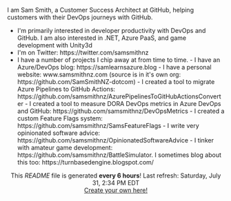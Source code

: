 I am Sam Smith, a Customer Success Architect at GitHub, helping customers with their DevOps journeys with GitHub.

<ul>
    <li>
        I'm primarily interested in developer productivity with DevOps and GitHub. I am also interested in .NET, Azure PaaS, and game development with Unity3d
    </li>
    <li>
        I'm on Twitter: https://twitter.com/samsmithnz
    </li>
    <li>
        I have a number of projects I chip away at from time to time.
        - I have an Azure/DevOps blog: https://samlearnsazure.blog
        - I have a personal website: www.samsmithnz.com (source is in it's own org: https://github.com/SamSmithNZ-dotcom)
        - I created a tool to migrate Azure Pipelines to GitHub Actions: https://github.com/samsmithnz/AzurePipelinesToGitHubActionsConverter
        - I created a tool to measure DORA DevOps metrics in Azure DevOps and GitHub: https://github.com/samsmithnz/DevOpsMetrics
        - I created a custom Feature Flags system: https://github.com/samsmithnz/SamsFeatureFlags
        - I write very opinionated software advice: https://github.com/samsmithnz/OpinionatedSoftwareAdvice
        - I tinker with amateur game development: https://github.com/samsmithnz/BattleSimulator. I sometimes blog about this too: https://turnbasedengine.blogspot.com/
    </li>
</ul>

<!--[![SamSmithNZ's github stats](https://github-readme-stats.vercel.app/api?username=samsmithnz)](https://github.com/anuraghazra/github-readme-stats)-->


<p align="center">This <i>README</i> file is generated <b>every 6 hours</b>! Last refresh: Saturday, July 31, 2:34 PM EDT<br /><a href="https://medium.com/@th.guibert/how-to-create-a-self-updating-readme-md-for-your-github-profile-f8b05744ca91">Create your own here!</a></p>
